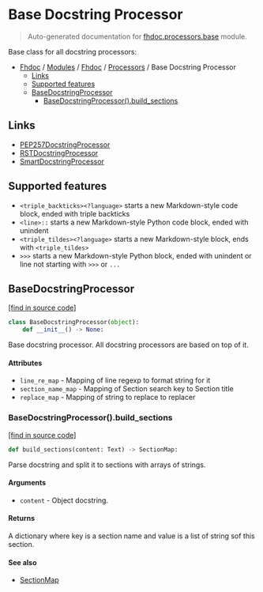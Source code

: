 # Base Docstring Processor

> Auto-generated documentation for [fhdoc.processors.base](../../../fhdoc/processors/base.py) module.

Base class for all docstring processors:

- [Fhdoc](../../README.md#fhdoc-index) / [Modules](../../MODULES.md#modules) / [Fhdoc](../index.md#fhdoc) / [Processors](index.md#processors) / Base Docstring Processor
    - [Links](#links)
    - [Supported features](#supported-features)
    - [BaseDocstringProcessor](#basedocstringprocessor)
        - [BaseDocstringProcessor().build_sections](#basedocstringprocessorbuild_sections)

## Links

- [PEP257DocstringProcessor](pep257.md#pep257docstringprocessor)
- [RSTDocstringProcessor](rst.md#rstdocstringprocessor)
- [SmartDocstringProcessor](smart.md#smartdocstringprocessor)

## Supported features

- `<triple_backticks><?language>` starts a new Markdown-style code block, ended with triple backticks
- `<line>::` starts a new Markdown-style Python code block, ended with unindent
- `<triple_tildes><?language>` starts a new Markdown-style block, ends with `<triple_tildes>`
- `>>>` starts a new Markdown-style Python block, ended with unindent or line not starting with `>>>` or `...`

## BaseDocstringProcessor

[[find in source code]](../../../fhdoc/processors/base.py#L26)

```python
class BaseDocstringProcessor(object):
    def __init__() -> None:
```

Base docstring processor. All docstring processors are based on top of it.

#### Attributes

- `line_re_map` - Mapping of line regexp to format string for it
- `section_name_map` - Mapping of Section search key to Section title
- `replace_map` - Mapping of string to replace to replacer

### BaseDocstringProcessor().build_sections

[[find in source code]](../../../fhdoc/processors/base.py#L66)

```python
def build_sections(content: Text) -> SectionMap:
```

Parse docstring and split it to sections with arrays of strings.

#### Arguments

- `content` - Object docstring.

#### Returns

A dictionary where key is a section name and value is a list of string sof this
section.

#### See also

- [SectionMap](section_map.md#sectionmap)
